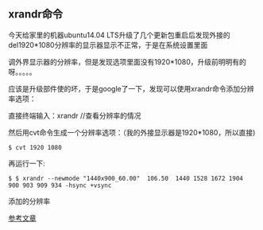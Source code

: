 ## xrandr命令

今天给家里的机器ubuntu14.04 LTS升级了几个更新包重启后发现外接的del1920*1080分辨率的显示器显示不正常，于是在系统设置里面

调外界显示器的分辨率，但是发现选项里面没有1920*1080，升级前明明有的呀。。。。。

应该是升级部件使的坏，于是google了一下，发现可以使用xrandr命令添加分辨率选项：

直接终端输入：xrandr   //查看分辨率的情况

然后用cvt命令生成一个分辨率选项：（我的外接显示器是1920*1080，所以直接)
```
$ cvt 1920 1080
```

再运行一下:
```
$ $ xrandr --newmode "1440x900_60.00"  106.50  1440 1528 1672 1904  900 903 909 934 -hsync +vsync
```

添加的分辨率


[参考文章](http://blog.csdn.net/ameyume/article/details/8902255)
